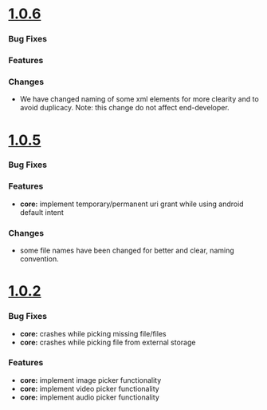 # [1.0.6](2019-05-3)


### Bug Fixes

### Features

### Changes

* We have changed naming of some xml elements for more clearity and to avoid duplicacy. Note: this change do not affect end-developer. 

# [1.0.5](2019-05-1)


### Bug Fixes

### Features

* **core:** implement temporary/permanent uri grant while using android default intent

### Changes

* some file names have been changed for better and clear, naming convention.


# [1.0.2](2019-04-18)


### Bug Fixes

* **core:** crashes while picking missing file/files 
* **core:** crashes while picking file from external storage 



### Features

* **core:** implement image picker functionality
* **core:** implement video picker functionality
* **core:** implement audio picker functionality
